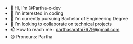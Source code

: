 - 👋 Hi, I’m @Partha-x-dev
- 👀 I’m interested in coding
- 🌱 I’m currently pursuing Bachelor of Engineering Degree
- 💞️ I’m looking to collaborate on technical projects
- 📫 How to reach me : parthasarathi7679@gmail.com
- 😄 Pronouns: Partha

<!---
Partha-x-dev/Partha-x-dev is a ✨ special ✨ repository because its `README.md` (this file) appears on your GitHub profile.
You can click the Preview link to take a look at your changes.
--->
